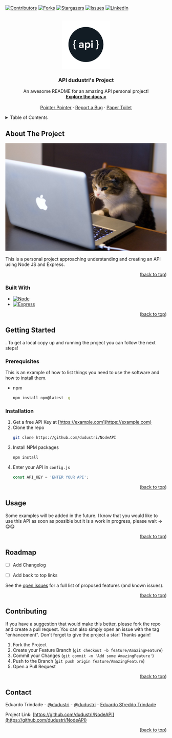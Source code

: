 <a name="readme-top"></a>

<!-- PROJECT SHIELDS -->
<!--
*** I'm using markdown "reference style" links for readability.
*** Reference links are enclosed in brackets [ ] instead of parentheses ( ).
*** See the bottom of this document for the declaration of the reference variables
*** for contributors-url, forks-url, etc. This is an optional, concise syntax you may use.
*** https://www.markdownguide.org/basic-syntax/#reference-style-links
-->
[![Contributors][contributors-shield]][contributors-url]
[![Forks][forks-shield]][forks-url]
[![Stargazers][stars-shield]][stars-url]
[![Issues][issues-shield]][issues-url]
[![LinkedIn][linkedin-shield]][linkedin-url]



<!-- PROJECT LOGO -->
<br />
<div align="center">
  <a href="https://github.com/dudustri/NodeAPI">
    <img src="images/ApiLogo.png" alt="Logo" width="150" height="150">
  </a>

  <h3 align="center">API dudustri's Project</h3>

  <p align="center">
    An awesome README for an amazing API personal project!
    <br />
    <a href="https://github.com/dudustri/NodeAPI"><strong>Explore the docs »</strong></a>
    <br />
    <br />
    <a href="https://pointerpointer.com">Pointer Pointer</a>
    ·
    <a href="https://github.com/dudustri/NodeAPI">Report a Bug</a>
    ·
    <a href="http://papertoilet.com">Paper Toilet</a>
  </p>
</div>



<!-- TABLE OF CONTENTS -->
<details>
  <summary>Table of Contents</summary>
  <ol>
    <li>
      <a href="#about-the-project">About The Project</a>
      <ul>
        <li><a href="#built-with">Built With</a></li>
      </ul>
    </li>
    <li>
      <a href="#getting-started">Getting Started</a>
      <ul>
        <li><a href="#prerequisites">Prerequisites</a></li>
        <li><a href="#installation">Installation</a></li>
      </ul>
    </li>
    <li><a href="#usage">Usage</a></li>
    <li><a href="#roadmap">Roadmap</a></li>
    <li><a href="#contributing">Contributing</a></li>
    <li><a href="#contact">Contact</a></li>
  </ol>
</details>


<!-- ABOUT THE PROJECT -->
## About The Project

[![Product Name Screen Shot][product-screenshot]](https://github.com/dudustri)

This is a personal project approaching understanding and creating an API using Node JS and Express.

<p align="right">(<a href="#readme-top">back to top</a>)</p>

### Built With

* [![Node][Node.js]][Node-url]
* [![Express][Express.js]][Express-url]


<p align="right">(<a href="#readme-top">back to top</a>)</p>



<!-- GETTING STARTED -->
## Getting Started
.
To get a local copy up and running the project you can follow the next steps!

### Prerequisites

This is an example of how to list things you need to use the software and how to install them.
* npm
  ```sh
  npm install npm@latest -g
  ```

### Installation


1. Get a free API Key at [https://example.com](https://example.com)
2. Clone the repo
   ```sh
   git clone https://github.com/dudustri/NodeAPI
   ```
3. Install NPM packages
   ```sh
   npm install
   ```
4. Enter your API in `config.js`
   ```js
   const API_KEY = 'ENTER YOUR API';
   ```

<p align="right">(<a href="#readme-top">back to top</a>)</p>



<!-- USAGE EXAMPLES -->
## Usage

Some examples will be added in the future. I know that you would like to use this API as soon as possible but it is a work in progress, please wait -> 😋😋

<p align="right">(<a href="#readme-top">back to top</a>)</p>


<!-- ROADMAP -->
## Roadmap

- [ ] Add Changelog
- [ ] Add back to top links


See the [open issues](https://github.com/dudustri) for a full list of proposed features (and known issues).

<p align="right">(<a href="#readme-top">back to top</a>)</p>



<!-- CONTRIBUTING -->
## Contributing

If you have a suggestion that would make this better, please fork the repo and create a pull request. You can also simply open an issue with the tag "enhancement".
Don't forget to give the project a star! Thanks again!

1. Fork the Project
2. Create your Feature Branch (`git checkout -b feature/AmazingFeature`)
3. Commit your Changes (`git commit -m 'Add some AmazingFeature'`)
4. Push to the Branch (`git push origin feature/AmazingFeature`)
5. Open a Pull Request

<p align="right">(<a href="#readme-top">back to top</a>)</p>


<!-- CONTACT -->
## Contact

Eduardo Trindade - [@dudustri](https://twitter.com/dudustri) - [@dudustri](https://www.instagram.com/dudustri) - [Eduardo Sfreddo Trindade](https://www.linkedin.com/in/eduardo-sfreddo-trindade)

Project Link: [https://github.com/dudustri/NodeAPI](https://github.com/dudustri/NodeAPI)

<p align="right">(<a href="#readme-top">back to top</a>)</p>


<!-- MARKDOWN LINKS & IMAGES -->
<!-- https://www.markdownguide.org/basic-syntax/#reference-style-links -->
[contributors-shield]: https://img.shields.io/github/contributors/dudustri/NodeAPI.svg?style=for-the-badge
[contributors-url]: https://github.com/dudustri/NodeAPI/graphs/contributors
[forks-shield]: https://img.shields.io/github/forks/dudustri/NodeAPI.svg?style=for-the-badge
[forks-url]: https://github.com/dudustri/NodeAPI/network/members
[stars-shield]: https://img.shields.io/github/stars/dudustri/NodeAPI.svg?style=for-the-badge
[stars-url]: https://github.com/dudustri/NodeAPI/stargazers
[issues-shield]: https://img.shields.io/github/issues/dudustri/NodeAPI.svg?style=for-the-badge
[issues-url]:  https://github.com/dudustri
[linkedin-shield]: https://img.shields.io/badge/-LinkedIn-black.svg?style=for-the-badge&logo=linkedin&colorB=555
[linkedin-url]: https://www.linkedin.com/in/eduardo-sfreddo-trindade
[product-screenshot]: images/CodingCat.jpeg
[Node.js]: https://img.shields.io/badge/Node.js-43853D?style=for-the-badge&logo=node.js&logoColor=white
[Node-url]: https://nodejs.org/en/
[Express.js]: https://img.shields.io/badge/Express.js-404D59?style=for-the-badge
[Express-url]: https://expressjs.com